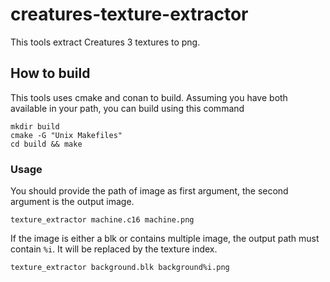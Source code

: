 # creatures-texture-extractor

This tools extract Creatures 3 textures to png.

## How to build

This tools uses cmake and conan to build. Assuming you have both available in your path, you can build using this command

```
mkdir build
cmake -G "Unix Makefiles"
cd build && make
```

### Usage

You should provide the path of image as first argument, the second argument is the output image.

```
texture_extractor machine.c16 machine.png
```

If the image is either a blk or contains multiple image, the output path must contain `%i`. It will be replaced by the texture index.

```
texture_extractor background.blk background%i.png
```
